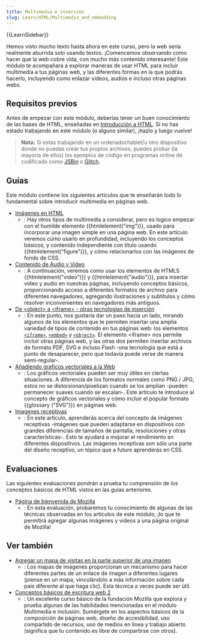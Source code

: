 ```yaml
---
title: Multimedia e inserción
slug: Learn/HTML/Multimedia_and_embedding
---
```


{{LearnSidebar}}

Hemos visto mucho texto hasta ahora en este curso, pero la web sería realmente aburrida solo usando textos. ¡Comencemos observando como hacer que la web cobre vida, con mucho más contenido interesante! Este módulo te acompañará a explorar maneras de usar HTML para incluir multimedia a tus páginas web, y las diferentes formas en la que podrás hacerlo, incluyendo como enlazar videos, audios e incluso otras páginas webs.

## Requisitos previos

Antes de empezar con este módulo, deberías tener un buen conocimiento de las bases de HTML, enseñadas en [Introducción a HTML](/es/docs/Learn/HTML/Introduction_to_HTML). Si no has estado trabajando en este módulo (o alguno similar), ¡hazlo y luego vuelve!

> **Nota:** Si estas trabajando en un ordenador/tablet/u otro dispositivo donde no puedas crear tus propios archivos, puedes probar (la mayoría de ellos) los ejemplos de código en programas online de codificado como [JSBin](https://jsbin.com/) o [Glitch](https://glitch.com/).

## Guías

Este módulo contiene los siguientes artículos que te enseñarán todo lo fundamental sobre introducir multimedia en páginas web.

- [Imágenes en HTML](/es/docs/Learn/HTML/Multimedia_and_embedding/Images_in_HTML)
  - : Hay otros tipos de multimedia a considerar, pero es logico empezar con el humilde elemento {{htmlelement("img")}}, usado para incorporar una imagen simple en una página web. En este artículo veremos cúmo usarlo en profundidad, incluyendo los conceptos básicos, y contenido independiente con título usando {{htmlelement("figure")}}, y cómo relacionarlos con las imágenes de fondo de CSS.
- [Contenido de Audio y Video](/es/docs/Learn/HTML/Multimedia_and_embedding/Video_and_audio_content)
  - : A continuación, veremos como usar los elementos de HTML5 {{htmlelement("video")}} y {{htmlelement("audio")}}, para insertar video y audio en nuestras páginas, incluyendo conceptos básicos, proporcionando acceso a diferentes formatos de archivo para diferentes navegadores, agregando ilustraciones y subtítulos y cómo resolver inconvenientes en navegadores más antiguos.
- [De \<object> a \<iframe> - otras tecnologías de inserción](/es/docs/Learn/HTML/Multimedia_and_embedding/Other_embedding_technologies)
  - : En este punto, nos gustaría dar un paso hacia un lado, mirando algunos de los elementos que te permiten insertar una amplia variedad de tipos de contenido en tus páginas web: los elementos [`<iframe>`](/es/docs/Web/HTML/Element/iframe), [`<embed>`](/es/docs/Web/HTML/Element/embed) y [`<object>`](/es/docs/Web/HTML/Element/object).
    El elemento &lt;iframe&gt; nos permite incluir otras páginas web, y las otras dos permiten insertar archivos de formato PDF, SVG e incluso Flash -una tecnología que está a punto de desaparecer, pero que todavía puede verse de manera semi-regular-.
- [Añadiendo graficos vectoriales a la Web](/es/docs/Learn/HTML/Multimedia_and_embedding/Adding_vector_graphics_to_the_Web)
  - : Los gráficos vectoriales pueden ser muy útiles en ciertas situaciones. A diferencia de los formatos normales como PNG / JPG, estos no se distorsionan/pixelizan cuando se los amplían -pueden permanecer suaves cuando se escalan-. Este artículo te introduce al concepto de gráficos vectoriales y cómo incluir el popular formato {{glossary ("SVG")}} en páginas web.
- [Imagenes receptivas](/es/docs/Learn/HTML/Multimedia_and_embedding/Responsive_images)
  - : En este artìculo, aprenderás acerca del concepto de imágenes receptivas -imágenes que pueden adaptarse en dispositivos con grandes diferencias de tamaños de pantalla, resoluciones y otras características-. Esto te ayudará a mejorar el rendimiento en diferentes dispositivos. Las imágenes receptivas son sólo una parte del diseño receptivo, un tópico que a futuro aprenderás en CSS.

## Evaluaciones

Las siguientes evaluaciones pondrán a prueba tu comprensión de los conceptos básicos de HTML vistos en las guías anteriores.

- [Página de bienvenida de Mozilla](/es/docs/Learn/HTML/Multimedia_and_embedding/Mozilla_splash_page)
  - : En esta evaluación, probaremos tu conocimiento de algunas de las técnicas observadas en los artículos de este módulo, ¡lo que te permitirá agregar algunas imágenes y videos a una página original de Mozilla!

## Ver también

- [Agregar un mapa de visitas en la parte superior de una imagen](/es/docs/Learn/HTML/Howto/Add_a_hit_map_on_top_of_an_image)
  - : Los mapas de imágenes proporcionan un mecanismo para hacer diferentes partes de un enlace de imagen a diferentes lugares (piense en un mapa, vinculándolo a más información sobre cada país diferente al que haga clic). Esta técnica a veces puede ser útil.
- [Conceptos básicos de escritura web 2](https://learning.mozilla.org/en-US/activities/web-lit-basics-two/)
  - : Un excelente curso básico de la fundación Mozilla que explora y prueba algunas de las habilidades mencionadas en el módulo Multimedia e inclusión. Sumérgete en los aspectos básicos de la composición de páginas web, diseño de accesibilidad, uso compartido de recursos, uso de medios en línea y trabajo abierto (significa que tu contenido es libre de compartirse con otros).
